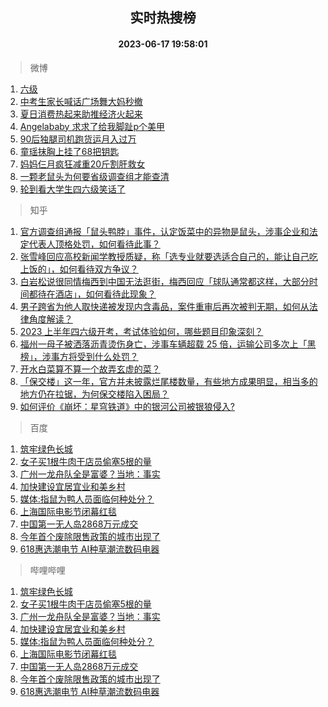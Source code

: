 <div align="center"><h2>实时热搜榜</h2><h4>2023-06-17 19:58:01</h4></div>

> 微博  

1. [六级](https://s.weibo.com/weibo?q=%E5%85%AD%E7%BA%A7&t=31&band_rank=1&Refer=top)<br />
2. [中考生家长喊话广场舞大妈秒撤](https://s.weibo.com/weibo?q=%23%E4%B8%AD%E8%80%83%E7%94%9F%E5%AE%B6%E9%95%BF%E5%96%8A%E8%AF%9D%E5%B9%BF%E5%9C%BA%E8%88%9E%E5%A4%A7%E5%A6%88%E7%A7%92%E6%92%A4%23&t=31&band_rank=2&Refer=top)<br />
3. [夏日消费热起来助推经济火起来](https://s.weibo.com/weibo?q=%23%E5%A4%8F%E6%97%A5%E6%B6%88%E8%B4%B9%E7%83%AD%E8%B5%B7%E6%9D%A5%E5%8A%A9%E6%8E%A8%E7%BB%8F%E6%B5%8E%E7%81%AB%E8%B5%B7%E6%9D%A5%23&t=31&band_rank=3&Refer=top)<br />
4. [Angelababy 求求了给我脚趾p个美甲](https://s.weibo.com/weibo?q=Angelababy%20%E6%B1%82%E6%B1%82%E4%BA%86%E7%BB%99%E6%88%91%E8%84%9A%E8%B6%BEp%E4%B8%AA%E7%BE%8E%E7%94%B2&t=31&band_rank=4&Refer=top)<br />
5. [90后独腿司机跑货运月入过万](https://s.weibo.com/weibo?q=%2390%E5%90%8E%E7%8B%AC%E8%85%BF%E5%8F%B8%E6%9C%BA%E8%B7%91%E8%B4%A7%E8%BF%90%E6%9C%88%E5%85%A5%E8%BF%87%E4%B8%87%23&t=31&band_rank=5&Refer=top)<br />
6. [童瑶抹胸上挂了68把钥匙](https://s.weibo.com/weibo?q=%23%E7%AB%A5%E7%91%B6%E6%8A%B9%E8%83%B8%E4%B8%8A%E6%8C%82%E4%BA%8668%E6%8A%8A%E9%92%A5%E5%8C%99%23&t=31&band_rank=6&Refer=top)<br />
7. [妈妈仨月疯狂减重20斤割肝救女](https://s.weibo.com/weibo?q=%23%E5%A6%88%E5%A6%88%E4%BB%A8%E6%9C%88%E7%96%AF%E7%8B%82%E5%87%8F%E9%87%8D20%E6%96%A4%E5%89%B2%E8%82%9D%E6%95%91%E5%A5%B3%23&t=31&band_rank=7&Refer=top)<br />
8. [一颗老鼠头为何要省级调查组才能查清](https://s.weibo.com/weibo?q=%23%E4%B8%80%E9%A2%97%E8%80%81%E9%BC%A0%E5%A4%B4%E4%B8%BA%E4%BD%95%E8%A6%81%E7%9C%81%E7%BA%A7%E8%B0%83%E6%9F%A5%E7%BB%84%E6%89%8D%E8%83%BD%E6%9F%A5%E6%B8%85%23&t=31&band_rank=8&Refer=top)<br />
9. [轮到看大学生四六级笑话了](https://s.weibo.com/weibo?q=%E8%BD%AE%E5%88%B0%E7%9C%8B%E5%A4%A7%E5%AD%A6%E7%94%9F%E5%9B%9B%E5%85%AD%E7%BA%A7%E7%AC%91%E8%AF%9D%E4%BA%86&t=31&band_rank=9&Refer=top)<br />

> 知乎  

1. [官方调查组通报「鼠头鸭脖」事件，认定饭菜中的异物是鼠头，涉事企业和法定代表人顶格处罚，如何看待此事？](https://www.zhihu.com/question/607131041)<br />
2. [张雪峰回应高校新闻学教授质疑，称「选专业就要选适合自己的，能让自己吃上饭的」，如何看待双方争议？](https://www.zhihu.com/question/606983081)<br />
3. [白岩松说很同情梅西到中国无法逛街，梅西回应「球队通常都这样，大部分时间都待在酒店」，如何看待此现象？](https://www.zhihu.com/question/607002376)<br />
4. [男子跨省为他人取快递被发现内含毒品，案件重审后再次被判无期，如何从法律角度解读？](https://www.zhihu.com/question/607104424)<br />
5. [2023 上半年四六级开考，考试体验如何，哪些题目印象深刻？](https://www.zhihu.com/question/607122232)<br />
6. [福州一母子被洒落沥青烫伤身亡，涉事车辆超载 25 倍，运输公司多次上「黑榜」，涉事方将受到什么处罚？](https://www.zhihu.com/question/607112600)<br />
7. [开水白菜算不算一个故弄玄虚的菜？](https://www.zhihu.com/question/487255017)<br />
8. [「保交楼」这一年，官方并未披露烂尾楼数量，有些地方成果明显，相当多的地方仍在拉锯，为何保交楼陷入困局？](https://www.zhihu.com/question/607125175)<br />
9. [如何评价《崩坏：星穹铁道》中的银河公司被银狼侵入?](https://www.zhihu.com/question/607134236)<br />

> 百度  

1. [筑牢绿色长城](https://www.baidu.com/s?wd=%E7%AD%91%E7%89%A2%E7%BB%BF%E8%89%B2%E9%95%BF%E5%9F%8E&sa=fyb_news&rsv_dl=fyb_news)<br />
2. [女子买1根牛肉干店员偷塞5根的量](https://www.baidu.com/s?wd=%E5%A5%B3%E5%AD%90%E4%B9%B01%E6%A0%B9%E7%89%9B%E8%82%89%E5%B9%B2%E5%BA%97%E5%91%98%E5%81%B7%E5%A1%9E5%E6%A0%B9%E7%9A%84%E9%87%8F&sa=fyb_news&rsv_dl=fyb_news)<br />
3. [广州一龙舟队全是富婆？当地：事实](https://www.baidu.com/s?wd=%E5%B9%BF%E5%B7%9E%E4%B8%80%E9%BE%99%E8%88%9F%E9%98%9F%E5%85%A8%E6%98%AF%E5%AF%8C%E5%A9%86%EF%BC%9F%E5%BD%93%E5%9C%B0%EF%BC%9A%E4%BA%8B%E5%AE%9E&sa=fyb_news&rsv_dl=fyb_news)<br />
4. [加快建设宜居宜业和美乡村](https://www.baidu.com/s?wd=%E5%8A%A0%E5%BF%AB%E5%BB%BA%E8%AE%BE%E5%AE%9C%E5%B1%85%E5%AE%9C%E4%B8%9A%E5%92%8C%E7%BE%8E%E4%B9%A1%E6%9D%91&sa=fyb_news&rsv_dl=fyb_news)<br />
5. [媒体:指鼠为鸭人员面临何种处分？](https://www.baidu.com/s?wd=%E5%AA%92%E4%BD%93%3A%E6%8C%87%E9%BC%A0%E4%B8%BA%E9%B8%AD%E4%BA%BA%E5%91%98%E9%9D%A2%E4%B8%B4%E4%BD%95%E7%A7%8D%E5%A4%84%E5%88%86%EF%BC%9F&sa=fyb_news&rsv_dl=fyb_news)<br />
6. [上海国际电影节闭幕红毯](https://www.baidu.com/s?wd=%E4%B8%8A%E6%B5%B7%E5%9B%BD%E9%99%85%E7%94%B5%E5%BD%B1%E8%8A%82%E9%97%AD%E5%B9%95%E7%BA%A2%E6%AF%AF&sa=fyb_news&rsv_dl=fyb_news)<br />
7. [中国第一无人岛2868万元成交](https://www.baidu.com/s?wd=%E4%B8%AD%E5%9B%BD%E7%AC%AC%E4%B8%80%E6%97%A0%E4%BA%BA%E5%B2%9B2868%E4%B8%87%E5%85%83%E6%88%90%E4%BA%A4&sa=fyb_news&rsv_dl=fyb_news)<br />
8. [今年首个废除限售政策的城市出现了](https://www.baidu.com/s?wd=%E4%BB%8A%E5%B9%B4%E9%A6%96%E4%B8%AA%E5%BA%9F%E9%99%A4%E9%99%90%E5%94%AE%E6%94%BF%E7%AD%96%E7%9A%84%E5%9F%8E%E5%B8%82%E5%87%BA%E7%8E%B0%E4%BA%86&sa=fyb_news&rsv_dl=fyb_news)<br />
9. [618惠选潮电节 AI种草潮流数码电器](https://www.baidu.com/s?wd=618%E6%83%A0%E9%80%89%E6%BD%AE%E7%94%B5%E8%8A%82&sa=fyb_news&rsv_dl=fyb_news)<br />

> 哔哩哔哩  

1. [筑牢绿色长城](https://www.baidu.com/s?wd=%E7%AD%91%E7%89%A2%E7%BB%BF%E8%89%B2%E9%95%BF%E5%9F%8E&sa=fyb_news&rsv_dl=fyb_news)<br />
2. [女子买1根牛肉干店员偷塞5根的量](https://www.baidu.com/s?wd=%E5%A5%B3%E5%AD%90%E4%B9%B01%E6%A0%B9%E7%89%9B%E8%82%89%E5%B9%B2%E5%BA%97%E5%91%98%E5%81%B7%E5%A1%9E5%E6%A0%B9%E7%9A%84%E9%87%8F&sa=fyb_news&rsv_dl=fyb_news)<br />
3. [广州一龙舟队全是富婆？当地：事实](https://www.baidu.com/s?wd=%E5%B9%BF%E5%B7%9E%E4%B8%80%E9%BE%99%E8%88%9F%E9%98%9F%E5%85%A8%E6%98%AF%E5%AF%8C%E5%A9%86%EF%BC%9F%E5%BD%93%E5%9C%B0%EF%BC%9A%E4%BA%8B%E5%AE%9E&sa=fyb_news&rsv_dl=fyb_news)<br />
4. [加快建设宜居宜业和美乡村](https://www.baidu.com/s?wd=%E5%8A%A0%E5%BF%AB%E5%BB%BA%E8%AE%BE%E5%AE%9C%E5%B1%85%E5%AE%9C%E4%B8%9A%E5%92%8C%E7%BE%8E%E4%B9%A1%E6%9D%91&sa=fyb_news&rsv_dl=fyb_news)<br />
5. [媒体:指鼠为鸭人员面临何种处分？](https://www.baidu.com/s?wd=%E5%AA%92%E4%BD%93%3A%E6%8C%87%E9%BC%A0%E4%B8%BA%E9%B8%AD%E4%BA%BA%E5%91%98%E9%9D%A2%E4%B8%B4%E4%BD%95%E7%A7%8D%E5%A4%84%E5%88%86%EF%BC%9F&sa=fyb_news&rsv_dl=fyb_news)<br />
6. [上海国际电影节闭幕红毯](https://www.baidu.com/s?wd=%E4%B8%8A%E6%B5%B7%E5%9B%BD%E9%99%85%E7%94%B5%E5%BD%B1%E8%8A%82%E9%97%AD%E5%B9%95%E7%BA%A2%E6%AF%AF&sa=fyb_news&rsv_dl=fyb_news)<br />
7. [中国第一无人岛2868万元成交](https://www.baidu.com/s?wd=%E4%B8%AD%E5%9B%BD%E7%AC%AC%E4%B8%80%E6%97%A0%E4%BA%BA%E5%B2%9B2868%E4%B8%87%E5%85%83%E6%88%90%E4%BA%A4&sa=fyb_news&rsv_dl=fyb_news)<br />
8. [今年首个废除限售政策的城市出现了](https://www.baidu.com/s?wd=%E4%BB%8A%E5%B9%B4%E9%A6%96%E4%B8%AA%E5%BA%9F%E9%99%A4%E9%99%90%E5%94%AE%E6%94%BF%E7%AD%96%E7%9A%84%E5%9F%8E%E5%B8%82%E5%87%BA%E7%8E%B0%E4%BA%86&sa=fyb_news&rsv_dl=fyb_news)<br />
9. [618惠选潮电节 AI种草潮流数码电器](https://www.baidu.com/s?wd=618%E6%83%A0%E9%80%89%E6%BD%AE%E7%94%B5%E8%8A%82&sa=fyb_news&rsv_dl=fyb_news)<br />
